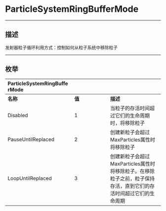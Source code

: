 # ParticleSystemRingBufferMode

------------------------------------------------------------------------------------------
## 描述

发射器粒子循环利用方式：控制如何从粒子系统中移除粒子

------------------------------------------------------------------------------------------
## 枚举

|<div style="width:200px">ParticleSystemRingBufferMode</div>|<div style="width:100px"></div>|<div style="width:100px"></div>|
|:---|:---|:---|
|**名称**|**值**|**描述**|
|Disabled|1|当粒子的存活时间超过它们的生命周期时，将移除粒子|
|PauseUntilReplaced|2|创建新粒子会超过MaxParticles属性时将移除粒子|
|LoopUntilReplaced|3|创建新粒子会超过MaxParticles属性时将移除粒子。在移除粒子之前，粒子保持存活，直到它们的存活时间超过它们的生命周期|

